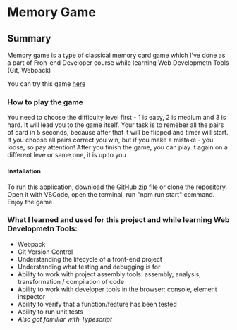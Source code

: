 # Memory Game

## Summary

Memory game is a type of classical memory card game which I've done as a part of Fron-end Developer course while learning Web Developmetn Tools (Git, Webpack)

You can try this game [here](https://memory-card-game-by-z.netlify.app/)

### How to play the game
You need to choose the difficulty level first - 1 is easy, 2 is medium and 3 is hard. It will lead you to the game itself. Your task is to remeber all the pairs of card in 5 seconds, because after that it will be flipped and timer will start. If you choose all pairs correct you win, but if you make a mistake - you loose, so pay attention! 
After you finish the game, you can play it again on a different leve or same one, it is up to you

#### Installation
To run this application, download the GitHub zip file or clone the repository. Open it with VSCode, open the terminal, run "npm run start" command. Enjoy the game

### What I learned and used for this project and while learning Web Developmetn Tools:
* Webpack
* Git Version Control 
* Understanding the lifecycle of a front-end project
* Understanding what testing and debugging is for
* Ability to work with project assembly tools: assembly, analysis, transformation / compilation of code
* Ability to work with developer tools in the browser: console, element inspector
* Ability to verify that a function/feature has been tested
* Ability to run unit tests
* *Also got familiar with Typescript*

